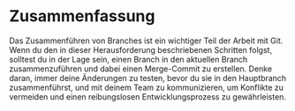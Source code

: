 # Zusammenfassung

Das Zusammenführen von Branches ist ein wichtiger Teil der Arbeit mit Git. Wenn du den in dieser Herausforderung beschriebenen Schritten folgst, solltest du in der Lage sein, einen Branch in den aktuellen Branch zusammenzuführen und dabei einen Merge-Commit zu erstellen. Denke daran, immer deine Änderungen zu testen, bevor du sie in den Hauptbranch zusammenführst, und mit deinem Team zu kommunizieren, um Konflikte zu vermeiden und einen reibungslosen Entwicklungsprozess zu gewährleisten.

